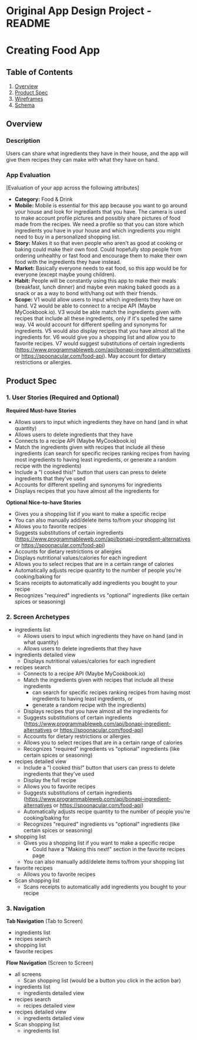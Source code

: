 Original App Design Project - README
===

# Creating Food App

## Table of Contents
1. [Overview](#Overview)
1. [Product Spec](#Product-Spec)
1. [Wireframes](#Wireframes)
2. [Schema](#Schema)

## Overview
### Description
Users can share what ingredients they have in their house, and the app will give them recipes they can make with what they have on hand.

### App Evaluation
[Evaluation of your app across the following attributes]
- **Category:** Food & Drink
- **Mobile:** Mobile is essential for this app because you want to go around your house and look for ingrediants that you have. The camera is used to make account profile pictures and possibly share pictures of food made from the recipes. We need a profile so that you can store which ingredients you have in your house and which ingredients you might need to buy in a personalized shopping list.
- **Story:** Makes it so that even people who aren't as good at cooking or baking could make their own food. Could hopefully stop people from ordering unhealthy or fast food and encourage them to make their own food with the ingredients they have instead.
- **Market:** Basically everyone needs to eat food, so this app would be for everyone (except maybe young children).
- **Habit:** People will be constantly using this app to make their meals (breakfast, lunch dinner) and maybe even making baked goods as a snack or as a way to bond with/hang out with their friends.
- **Scope:** V1 would allow users to input which ingredients they have on hand. V2 would be able to connect to a recipe API (Maybe MyCookbook.io). V3 would be able match the ingredients given with recipes that include all these ingredients, only if it's spelled the same way. V4 would account for different spelling and synonyms for ingredients. V5 would also display recipes that you have almost all the ingredients for. V6 would give you a shopping list and allow you to favorite recipes. V7 would suggest substitutions of certain ingredients (https://www.programmableweb.com/api/bonapi-ingredient-alternatives or https://spoonacular.com/food-api). May account for dietary restrictions or allergies.

## Product Spec

### 1. User Stories (Required and Optional)

**Required Must-have Stories**

* Allows users to input which ingredients they have on hand (and in what quantity)
* Allows users to delete ingredients that they have
* Connects to a recipe API (Maybe MyCookbook.io)
* Match the ingredients given with recipes that include all these ingredients (can search for specific recipes ranking recipes from having most ingredients to having least ingredients, or generate a random recipe with the ingredients) 
* Include a "I cooked this!" button that users can press to delete ingredients that they've used
* Accounts for different spelling and synonyms for ingredients
* Displays recipes that you have almost all the ingredients for

**Optional Nice-to-have Stories**

* Gives you a shopping list if you want to make a specific recipe
* You can also manually add/delete items to/from your shopping list
* Allows you to favorite recipes
* Suggests substitutions of certain ingredients (https://www.programmableweb.com/api/bonapi-ingredient-alternatives or https://spoonacular.com/food-api)
* Accounts for dietary restrictions or allergies
* Displays nutritional values/calories for each ingredient
* Allows you to select recipes that are in a certain range of calories
* Automatically adjusts recipe quantity to the number of people you're cooking/baking for
* Scans receipts to automatically add ingredients you bought to your recipe
* Recognizes "required" ingredients vs "optional" ingredients (like certain spices or seasoning)

### 2. Screen Archetypes

* ingredients list
   * Allows users to input which ingredients they have on hand (and in what quantity)
   * Allows users to delete ingredients that they have
* ingredients detailed view
    * Displays nutritional values/calories for each ingredient
* recipes search
   * Connects to a recipe API (Maybe MyCookbook.io)
   * Match the ingredients given with recipes that include all these ingredients
       * can search for specific recipes ranking recipes from having most ingredients to having least ingredients, or
       * generate a random recipe with the ingredients)
   * Displays recipes that you have almost all the ingredients for
   * Suggests substitutions of certain ingredients (https://www.programmableweb.com/api/bonapi-ingredient-alternatives or https://spoonacular.com/food-api)
   * Accounts for dietary restrictions or allergies
   * Allows you to select recipes that are in a certain range of calories
   * Recognizes "required" ingredients vs "optional" ingredients (like certain spices or seasoning)
* recipes detailed view
    * Include a "I cooked this!" button that users can press to delete ingredients that they've used
    * Display the full recipe
    * Allows you to favorite recipes
    * Suggests substitutions of certain ingredients (https://www.programmableweb.com/api/bonapi-ingredient-alternatives or https://spoonacular.com/food-api)
    * Automatically adjusts recipe quantity to the number of people you're cooking/baking for
    * Recognizes "required" ingredients vs "optional" ingredients (like certain spices or seasoning)
* shopping list
    * Gives you a shopping list if you want to make a specific recipe
        * Could have a "Making this next!" section in the favorite recipes page
    * You can also manually add/delete items to/from your shopping list
* favorite recipes
    * Allows you to favorite recipes
* Scan shopping list
    * Scans receipts to automatically add ingredients you bought to your recipe

### 3. Navigation

**Tab Navigation** (Tab to Screen)

* ingredients list
* recipes search
* shopping list
* favorite recipes

**Flow Navigation** (Screen to Screen)

* all screens
   * Scan shopping list (would be a button you click in the action bar)
* ingredients list
   * ingredients detailed view
* recipes search
    * recipes detailed view
* recipes detailed view
    * ingredients detailed view
* Scan shopping list
    * ingredients list
